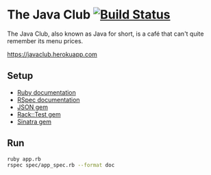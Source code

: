 # The Java Club [![Build Status](https://travis-ci.org/rling-seek/JavaClub.svg?branch=feature%2Factiverecord)](https://travis-ci.org/rling-seek/JavaClub)

The Java Club, also known as Java for short, is a café that can't quite remember its menu prices.

<https://javaclub.herokuapp.com>

## Setup

* [Ruby documentation](https://www.ruby-lang.org/en/documentation/)
* [RSpec documentation](http://rspec.info/documentation/)
* [JSON gem](https://rubygems.org/gems/json/)
* [Rack::Test gem](https://rubygems.org/gems/rack-test)
* [Sinatra gem](https://rubygems.org/gems/sinatra)

## Run

```bash
ruby app.rb
rspec spec/app_spec.rb --format doc
```
